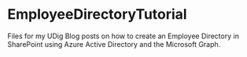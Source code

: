 # EmployeeDirectoryTutorial
Files for my UDig Blog posts on how to create an Employee Directory in SharePoint using Azure Active Directory and the Microsoft Graph.
